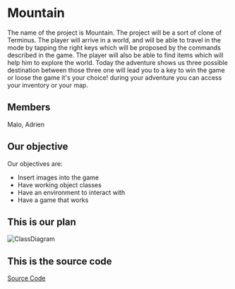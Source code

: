 # Mountain
The name of the project is Mountain. The project will be a sort of clone of Terminus. The player will arrive in a world, and will be able to travel in the mode by tapping the right keys which will be proposed by the commands described in the game. The player will also be able to find items which will help him to explore the world.
Today the adventure shows us three possible destination between those three one will lead you to a key to win the game or loose the game it's your choice! during your adventure you can access your inventory or your map.
## Members
 Malo, Adrien
 
## Our objective 
Our objectives are:
- Insert images into the game
- Have working object classes
- Have an environment to interact with
- Have a game that works

## This is our plan
![ClassDiagram](https://github.com/Adrienqwerty/GroupeProjectNumberOne/blob/main/IMG/Scr4.png?raw=true)
## This is the source code
[Source Code](https://github.com/Adrienqwerty/GroupeProjectNumberOne/tree/main/Src#:~:text=2%20days%20ago-,Mountain%20(3).zip,-Add%20files%20via)
